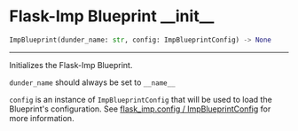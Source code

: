 # Flask-Imp Blueprint \_\_init\_\_

```python
ImpBlueprint(dunder_name: str, config: ImpBlueprintConfig) -> None
```

---

Initializes the Flask-Imp Blueprint.

`dunder_name` should always be set to `__name__`

`config` is an instance of `ImpBlueprintConfig` that will be used to load the Blueprint's configuration.
See [flask_imp.config / ImpBlueprintConfig](flask_imp_config-impblueprintconfig.md) for more information.
